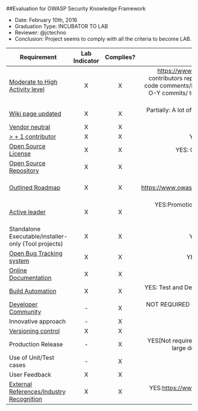 ##Evaluation for OWASP Security Knowledge Framework
* Date: February 10th, 2016
* Graduation Type: INCUBATOR TO LAB
* Reviewer: @jctechno
* Conclusion:  Project seems to comply with all the criteria to become LAB. 


| Requirement   |   Lab Indicator    |       Complies?    |     Reason       |
|---------------|:------------------:|:------------------:|:------------------:|
| [Moderate to High Activity level](http://blog.openhub.net/about-project-activity-icons/)|  X | X |https://www.openhub.net/p/skf-flask: Project has very high activity:has had 695 commits made by 18 contributors representing 14,381 lines of code/is mostly written in Python /with a very low number of source code comments/has a young, but established codebase/maintained by a large development team with stable Y-O-Y commits/ took an estimated 4 years of effort (COCOMO model) /starting with its first commit in January, 2015 /ending with its most recent commit 12 days ago|
| [Wiki page updated](Wiki-page-updated.md) | X | X | Partially: A lot of information such as news is not on the Wiki but other sections, also a lot of information on the Project website|
| [Vendor neutral](vendor_neutral.md)  | X | X |YES: No logo appears on their wiki page|
| [> + 1 contributor](contributors.md) |  X | X |YES: It has 16 contributors(see openhub: https://www.openhub.net/p/skf-flask |
| [Open Source License](licenses.md) | X | X |YES: GNU Affero General Public License 3.0  (displayed on wiki page, github and website)|
| [Open Source Repository](https://www.openhub.net/orgs/OWASP)| X | X |YES: https://github.com/blabla1337/skf-flask|
| [Outlined Roadmap](outlined_roadmap.md)  | X | X |YES: https://www.owasp.org/index.php/OWASP_Security_Knowledge_Framework#tab=Roadmap_and_Getting_Involved Including a Scrum Board :https://waffle.io/blabla1337/skf-flask
| [Active leader](active_leader.md) | X | X |YES:Promotion through confererences such as APPSEC US 2015,BlackHat EU 2015, DevOpsDays 2015 Conference Amsterdam among many very important conferences: https://www.securityknowledgeframework.org/talks.php|
| Standalone Executable/installer-only (Tool projects) | X | X |YES: Automated installation with Chef :https://github.com/blabla1337/skf-flask|
| [Open Bug Tracking system](https://en.wikipedia.org/wiki/Bug_tracking_system)  | X | X |YES: https://github.com/blabla1337/skf-flask/issues (15 issues open/37 closed)|
| [Online Documentation](onlinedocumentation.md) | X | X | YES:https://skf.readme.io on their website and quite ample|
| [Build Automation](https://en.wikipedia.org/wiki/Build_automation)  | X | X | YES: Test and Deploy with Confidence. Easily sync your GitHub projects with Travis CI and you'll be testing your code in minutes! SKF Build details: https://travis-ci.org/blabla1337/skf-flask)|
| [Developer Community](developer.md) | - | X | NOT REQUIRED FOR LAB, but project has a scrum app for contributors:https://waffle.io/blabla1337/skf-flask ? project leaders can provide more info on that |
| Innovative approach |  - | X | NOT REQUIRED FOR LAB |
| [Versioning control](https://git-scm.com/book/en/v2/Getting-Started-About-Version-Control)| X | X |YES: https://skf.readme.io v1.0 |
| Production Release | - | X | YES[Not required for LAB] : Code seems very mature: has a young, but established codebase  maintained by a large development team with stable Y-O-Y commits (https://www.openhub.net/p/skf-flask)|
| Use of Unit/Test cases | - | X | NOT REQUIRED FOR LAB: project leader can provide more info on this |
| User Feedback | X | X | YES:A special portal for users https://skf.readme.io/discuss/?sort=newest |
| [External References/Industry Recognition](industry_recognition.md) | X | X | YES:https://www.securityknowledgeframework.org/talks.php Project has been selected into many important security conferences |


